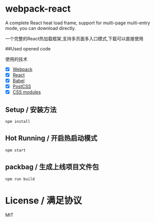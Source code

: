 # webpack-react 

A complete React heat load frame, support for multi-page multi-entry mode, you can download directly.

一个完整的React热加载框架,支持多页面多入口模式,下载可以直接使用

##Used opened code

使用的技术

- [x] [Webpack](https://webpack.github.io)
- [x] [React](https://facebook.github.io/react/)
- [x] [Babel](https://babeljs.io/)
- [x] [PostCSS](https://github.com/postcss/postcss)
- [x] [CSS modules](https://github.com/outpunk/postcss-modules)

## Setup / 安装方法

	npm install

## Hot Running / 开启热启动模式

	npm start

## packbag / 生成上线项目文件包

	npm run build 

# License / 满足协议

MIT

